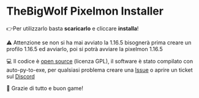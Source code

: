 # TheBigWolf Pixelmon Installer
👉Per utilizzarlo basta **scaricarlo** e cliccare **installa**!

⚠️ Attenzione se non si ha mai avviato la 1.16.5 bisognerà prima creare un profilo 1.16.5 ed avviarlo, poi si potrà avviare la pixelmon 1.16.5

💻 Il codice è [open source](https://github.com/TheBigWolf-IT/PixelmonInstaller) (licenza GPL), il software è stato compilato con auto-py-to-exe, per qualsiasi problema creare una [Issue](https://github.com/TheBigWolf-IT/PixelmonInstaller/issues) o aprire un ticket sul [Discord](https://www.thebigwolf.it/discord)

💜 Grazie di tutto e buon game!
